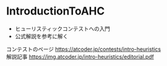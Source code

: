 # IntroductionToAHC
- ヒューリスティックコンテストへの入門
- 公式解説を参考に解く

コンテストのページ https://atcoder.jp/contests/intro-heuristics  
解説記事 https://img.atcoder.jp/intro-heuristics/editorial.pdf

